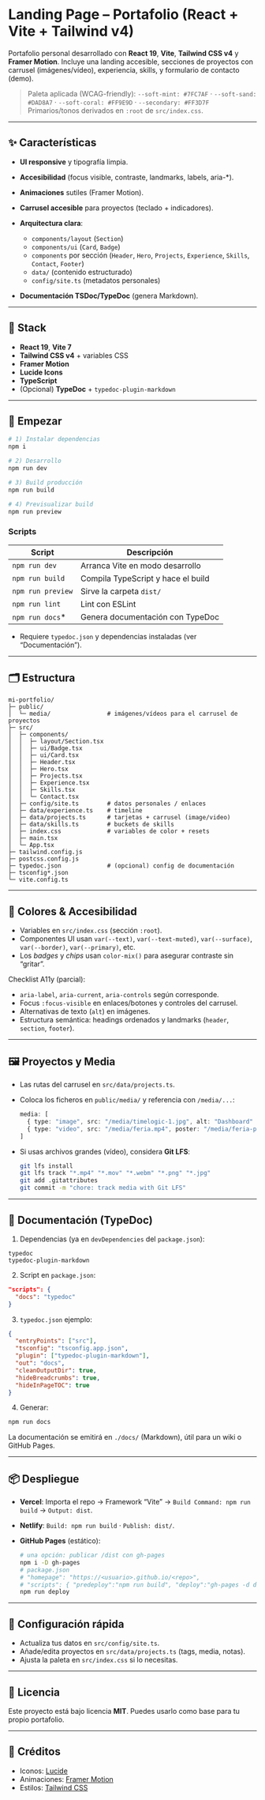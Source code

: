 # Landing Page – Portafolio (React + Vite + Tailwind v4)

Portafolio personal desarrollado con **React 19**, **Vite**, **Tailwind CSS v4** y **Framer Motion**.
Incluye una landing accesible, secciones de proyectos con carrusel (imágenes/vídeo), experiencia, skills, y formulario de contacto (demo).

> Paleta aplicada (WCAG-friendly):
> `--soft-mint: #7FC7AF` · `--soft-sand: #DAD8A7` · `--soft-coral: #FF9E9D` · `--secondary: #FF3D7F`
> Primarios/tonos derivados en `:root` de `src/index.css`.

---

## ✨ Características

* **UI responsive** y tipografía limpia.
* **Accesibilidad** (focus visible, contraste, landmarks, labels, aria-*).
* **Animaciones** sutiles (Framer Motion).
* **Carrusel accesible** para proyectos (teclado + indicadores).
* **Arquitectura clara**:

  * `components/layout` (`Section`)
  * `components/ui` (`Card`, `Badge`)
  * `components` por sección (`Header`, `Hero`, `Projects`, `Experience`, `Skills`, `Contact`, `Footer`)
  * `data/` (contenido estructurado)
  * `config/site.ts` (metadatos personales)
* **Documentación TSDoc/TypeDoc** (genera Markdown).

---

## 🧱 Stack

* **React 19**, **Vite 7**
* **Tailwind CSS v4** + variables CSS
* **Framer Motion**
* **Lucide Icons**
* **TypeScript**
* (Opcional) **TypeDoc** + `typedoc-plugin-markdown`

---

## 🚀 Empezar

```bash
# 1) Instalar dependencias
npm i

# 2) Desarrollo
npm run dev

# 3) Build producción
npm run build

# 4) Previsualizar build
npm run preview
```

### Scripts

| Script            | Descripción                        |
| ----------------- | ---------------------------------- |
| `npm run dev`     | Arranca Vite en modo desarrollo    |
| `npm run build`   | Compila TypeScript y hace el build |
| `npm run preview` | Sirve la carpeta `dist/`           |
| `npm run lint`    | Lint con ESLint                    |
| `npm run docs`*   | Genera documentación con TypeDoc   |

* Requiere `typedoc.json` y dependencias instaladas (ver “Documentación”).

---

## 🗂️ Estructura

```
mi-portfolio/
├─ public/
│  └─ media/                # imágenes/vídeos para el carrusel de proyectos
├─ src/
│  ├─ components/
│  │  ├─ layout/Section.tsx
│  │  ├─ ui/Badge.tsx
│  │  ├─ ui/Card.tsx
│  │  ├─ Header.tsx
│  │  ├─ Hero.tsx
│  │  ├─ Projects.tsx
│  │  ├─ Experience.tsx
│  │  ├─ Skills.tsx
│  │  └─ Contact.tsx
│  ├─ config/site.ts        # datos personales / enlaces
│  ├─ data/experience.ts    # timeline
│  ├─ data/projects.ts      # tarjetas + carrusel (image/video)
│  ├─ data/skills.ts        # buckets de skills
│  ├─ index.css             # variables de color + resets
│  ├─ main.tsx
│  └─ App.tsx
├─ tailwind.config.js
├─ postcss.config.js
├─ typedoc.json             # (opcional) config de documentación
├─ tsconfig*.json
└─ vite.config.ts
```

---

## 🎨 Colores & Accesibilidad

* Variables en `src/index.css` (sección `:root`).
* Componentes UI usan `var(--text)`, `var(--text-muted)`, `var(--surface)`, `var(--border)`, `var(--primary)`, etc.
* Los *badges* y *chips* usan `color-mix()` para asegurar contraste sin “gritar”.

Checklist A11y (parcial):

* `aria-label`, `aria-current`, `aria-controls` según corresponde.
* Focus `:focus-visible` en enlaces/botones y controles del carrusel.
* Alternativas de texto (`alt`) en imágenes.
* Estructura semántica: headings ordenados y landmarks (`header`, `section`, `footer`).

---

## 🖼️ Proyectos y Media

* Las rutas del carrusel en `src/data/projects.ts`.
* Coloca los ficheros en `public/media/` y referencia con `/media/...`:

  ```ts
  media: [
    { type: "image", src: "/media/timelogic-1.jpg", alt: "Dashboard" },
    { type: "video", src: "/media/feria.mp4", poster: "/media/feria-poster.png" }
  ]
  ```
* Si usas archivos grandes (vídeo), considera **Git LFS**:

  ```bash
  git lfs install
  git lfs track "*.mp4" "*.mov" "*.webm" "*.png" "*.jpg"
  git add .gitattributes
  git commit -m "chore: track media with Git LFS"
  ```

---

## 🧾 Documentación (TypeDoc)

1. Dependencias (ya en `devDependencies` del `package.json`):

```
typedoc
typedoc-plugin-markdown
```

2. Script en `package.json`:

```json
"scripts": {
  "docs": "typedoc"
}
```

3. `typedoc.json` ejemplo:

```json
{
  "entryPoints": ["src"],
  "tsconfig": "tsconfig.app.json",
  "plugin": ["typedoc-plugin-markdown"],
  "out": "docs",
  "cleanOutputDir": true,
  "hideBreadcrumbs": true,
  "hideInPageTOC": true
}
```

4. Generar:

```bash
npm run docs
```

La documentación se emitirá en `./docs/` (Markdown), útil para un wiki o GitHub Pages.

---

## 📦 Despliegue

* **Vercel**: Importa el repo → Framework “Vite” → `Build Command: npm run build` → `Output: dist`.
* **Netlify**: `Build: npm run build` · `Publish: dist/`.
* **GitHub Pages** (estático):

  ```bash
  # una opción: publicar /dist con gh-pages
  npm i -D gh-pages
  # package.json
  # "homepage": "https://<usuario>.github.io/<repo>",
  # "scripts": { "predeploy":"npm run build", "deploy":"gh-pages -d dist" }
  npm run deploy
  ```

---

## 🔧 Configuración rápida

* Actualiza tus datos en `src/config/site.ts`.
* Añade/edita proyectos en `src/data/projects.ts` (tags, media, notas).
* Ajusta la paleta en `src/index.css` si lo necesitas.

---

## 📝 Licencia

Este proyecto está bajo licencia **MIT**. Puedes usarlo como base para tu propio portafolio.

---

## 🙌 Créditos

* Iconos: [Lucide](https://lucide.dev/)
* Animaciones: [Framer Motion](https://www.framer.com/motion/)
* Estilos: [Tailwind CSS](https://tailwindcss.com/)
